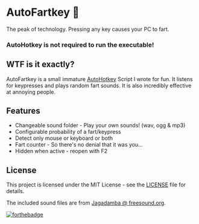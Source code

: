# AutoFartkey :poop:
The peak of technology. Pressing any key causes your PC to fart.

### AutoHotkey is not required to run the executable!

## WTF is it exactly?
AutoFartkey is a small immature [AutoHotkey](https://autohotkey.com/) Script I wrote for fun. It listens for keypresses and plays random fart sounds. It is also incredibly effective at annoying people.

## Features
- Changeable sound folder - Play your own sounds! (wav, ogg & mp3)
- Configurable probability of a fart/keypress
- Detect only mouse or keyboard or both
- Fart counter - So there's no denial that it was you...
- Hidden when active - reopen with F2

## License
This project is licensed under the MIT License - see the [LICENSE](LICENSE) file for details.

The included sound files are from [Jagadamba @ freesound.org](https://freesound.org/people/Jagadamba/packs/15564/).

[![forthebadge](https://forthebadge.com/images/badges/you-didnt-ask-for-this.svg)](https://forthebadge.com)
